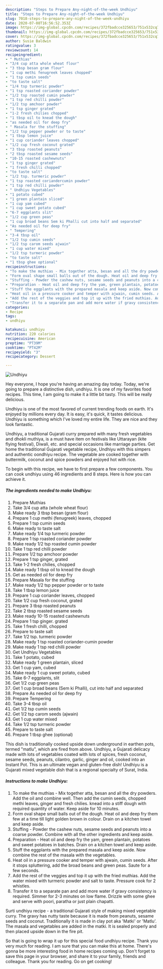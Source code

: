 ```yaml
---
description: "Steps to Prepare Any-night-of-the-week Undhiyu"
title: "Steps to Prepare Any-night-of-the-week Undhiyu"
slug: 7018-steps-to-prepare-any-night-of-the-week-undhiyu
date: 2020-07-08T16:56:52.353Z
image: https://img-global.cpcdn.com/recipes/372fbadcce325653/751x532cq70/undhiyu-recipe-main-photo.jpg
thumbnail: https://img-global.cpcdn.com/recipes/372fbadcce325653/751x532cq70/undhiyu-recipe-main-photo.jpg
cover: https://img-global.cpcdn.com/recipes/372fbadcce325653/751x532cq70/undhiyu-recipe-main-photo.jpg
author: Susie Baldwin
ratingvalue: 3
reviewcount: 14
recipeingredient:
- " Muthias"
- "3/4 cup atta whole wheat flour"
- "3 tbsp besan gram flour"
- "1 cup methi fenugreek leaves chopped"
- "1 tsp cumin seeds"
- "to taste salt"
- "1/4 tsp turmeric powder"
- "1 tsp roasted coriander powder"
- "1/2 tsp roasted cumin powder"
- "1 tsp red chilli powder"
- "1/2 tsp amchoor powder"
- "1 tsp ginger grated"
- "1-2 fresh chilies chopped"
- "1 tbsp oil to knead the dough"
- "as needed oil for deep fry"
- " Masala for the stuffing"
- "1/2 tsp pepper powder or to taste"
- "1 tbsp lemon juice"
- "1 cup coriander leaves chopped"
- "1/2 cup fresh coconut grated"
- "3 tbsp roasted peanuts"
- "2 tbsp roasted sesame seeds"
- "10-15 roasted cashewnuts"
- "1 tsp ginger grated"
- "1 fresh chilli chopped"
- "to taste salt"
- "1/2 tsp. turmeric powder"
- "1 tsp roasted coriandercumin powder"
- "1 tsp red chilli powder"
- " Undhiyu Vegetables"
- "1 potato cubed"
- "1 green plantain sliced"
- "1 cup yam cubed"
- "1 cup sweet potato cubed"
- "6-7 eggplants slit"
- "1/2 cup green peas"
- "1 cup broad beans Sem ki Phalli cut into half and separated"
- "As needed oil for deep fry"
- " Tempering"
- "3-4 tbsp oil"
- "1/2 tsp cumin seeds"
- "1/2 tsp carom seeds ajwain"
- "1 cup water mixed"
- "1/2 tsp turmeric powder"
- "to taste salt"
- "1 tbsp ghee optional"
recipeinstructions:
- "To make the muthias - Mix together atta, besan and all the dry powders. Add the oil and combine well. Then add the cumin seeds, chopped methi leaves, ginger and fresh chilies. knead into a stiff dough with required quantity of water. Keep aside for 10 minutes."
- "Form oval shape small balls out of the dough. Heat oil and deep fry them few at a time till light golden brown in colour. Drain on a kitchen towel and keep aside."
- "Stuffing - Powder the cashew nuts, sesame seeds and peanuts into a coarse powder. Combine with all the other ingredients and keep aside."
- "Preparation - Heat oil and deep fry the yam, green plantain, potatoes and sweet potatoes in batches. Drain on a kitchen towel and keep aside."
- "Stuff the eggplants with the prepared masala and keep aside. Now combine the rest of the masala with the vegetables."
- "Heat oil in a pressure cooker and temper with ajwain, cumin seeds. After it stops spluttering, add the broad beans and green peas. Saute for a few seconds."
- "Add the rest of the veggies and top it up with the fried muthias. Add the water mixed with turmeric powder and salt to taste. Pressure cook for 2 whistles."
- "Transfer it to a separate pan and add more water if gravy consistency is required. Simmer for 2-3 minutes on low flame. Drizzle with some ghee and serve with poori, paratha or just plain chapatti."
categories:
- Recipe
tags:
- undhiyu

katakunci: undhiyu 
nutrition: 220 calories
recipecuisine: American
preptime: "PT39M"
cooktime: "PT42M"
recipeyield: "3"
recipecategory: Dessert

---
```



![Undhiyu](https://img-global.cpcdn.com/recipes/372fbadcce325653/751x532cq70/undhiyu-recipe-main-photo.jpg)

Hey everyone, I hope you're having an amazing day today. Today, we're going to prepare a distinctive dish, undhiyu. It is one of my favorites food recipes. This time, I am going to make it a little bit tasty. This will be really delicious.

Undhiyu is one of the most favored of current trending foods on earth. It's enjoyed by millions every day. It is easy, it's quick, it tastes delicious. Undhiyu is something which I've loved my entire life. They are nice and they look fantastic.

Undhiyu, a traditional Gujarati curry prepared with many fresh vegetables and dhokli muthiya, is a must have item on festivals like Uttarayan (kite flying festival), Diwali, etc. and special occasions like marriage parties. Get home the traditional Gujarati vegetable recipe, Undhiyu with this simpers and authentic oondhiyu recipe. The vegetable are cooked together with buttermilk, coconut and spice powders and enjoyed hot with rice.


To begin with this recipe, we have to first prepare a few components. You can cook undhiyu using 46 ingredients and 8 steps. Here is how you can achieve it.

<!--inarticleads1-->

##### The ingredients needed to make Undhiyu:

1. Prepare  Muthias
1. Take 3/4 cup atta (whole wheat flour)
1. Make ready 3 tbsp besan (gram flour)
1. Prepare 1 cup methi (fenugreek) leaves, chopped
1. Prepare 1 tsp cumin seeds
1. Make ready to taste salt
1. Make ready 1/4 tsp turmeric powder
1. Prepare 1 tsp roasted coriander powder
1. Make ready 1/2 tsp roasted cumin powder
1. Take 1 tsp red chilli powder
1. Prepare 1/2 tsp amchoor powder
1. Prepare 1 tsp ginger, grated
1. Take 1-2 fresh chilies, chopped
1. Make ready 1 tbsp oil to knead the dough
1. Get as needed oil for deep fry
1. Prepare  Masala for the stuffing
1. Make ready 1/2 tsp pepper powder or to taste
1. Take 1 tbsp lemon juice
1. Prepare 1 cup coriander leaves, chopped
1. Take 1/2 cup fresh coconut, grated
1. Prepare 3 tbsp roasted peanuts
1. Take 2 tbsp roasted sesame seeds
1. Make ready 10-15 roasted cashewnuts
1. Prepare 1 tsp ginger. grated
1. Take 1 fresh chilli, chopped
1. Prepare to taste salt
1. Take 1/2 tsp. turmeric powder
1. Make ready 1 tsp roasted coriander-cumin powder
1. Make ready 1 tsp red chilli powder
1. Get  Undhiyu Vegetables
1. Take 1 potato, cubed
1. Make ready 1 green plantain, sliced
1. Get 1 cup yam, cubed
1. Make ready 1 cup sweet potato, cubed
1. Take 6-7 eggplants, slit
1. Get 1/2 cup green peas
1. Get 1 cup broad beans (Sem ki Phalli), cut into half and separated
1. Prepare As needed oil for deep fry
1. Prepare  Tempering
1. Take 3-4 tbsp oil
1. Get 1/2 tsp cumin seeds
1. Get 1/2 tsp carom seeds (ajwain)
1. Get 1 cup water mixed
1. Take 1/2 tsp turmeric powder
1. Prepare to taste salt
1. Prepare 1 tbsp ghee (optional)


This dish is traditionally cooked upside down underground in earthen pots, termed &#34;matlu&#34;, which are fired from above. Undhiyu, a Gujarati delicacy made with lots of vegetables coated with lots of spices, fresh coconut, sesame seeds, peanuts, cilantro, garlic, ginger and oil, cooked into an Instant Pot. This is an ultimate vegan and gluten-free dish! Undhiyu is a Gujarati mixed vegetable dish that is a regional specialty of Surat, India. 

<!--inarticleads2-->

##### Instructions to make Undhiyu:

1. To make the muthias - Mix together atta, besan and all the dry powders. Add the oil and combine well. Then add the cumin seeds, chopped methi leaves, ginger and fresh chilies. knead into a stiff dough with required quantity of water. Keep aside for 10 minutes.
1. Form oval shape small balls out of the dough. Heat oil and deep fry them few at a time till light golden brown in colour. Drain on a kitchen towel and keep aside.
1. Stuffing - Powder the cashew nuts, sesame seeds and peanuts into a coarse powder. Combine with all the other ingredients and keep aside.
1. Preparation - Heat oil and deep fry the yam, green plantain, potatoes and sweet potatoes in batches. Drain on a kitchen towel and keep aside.
1. Stuff the eggplants with the prepared masala and keep aside. Now combine the rest of the masala with the vegetables.
1. Heat oil in a pressure cooker and temper with ajwain, cumin seeds. After it stops spluttering, add the broad beans and green peas. Saute for a few seconds.
1. Add the rest of the veggies and top it up with the fried muthias. Add the water mixed with turmeric powder and salt to taste. Pressure cook for 2 whistles.
1. Transfer it to a separate pan and add more water if gravy consistency is required. Simmer for 2-3 minutes on low flame. Drizzle with some ghee and serve with poori, paratha or just plain chapatti.


Surti undhiyu recipe - a traditional Gujarati style of making mixed vegetable curry. The gravy has nutty taste because it is made from peanuts, sesame seeds and coconut. Traditionally it is made in clay pot aka &#39;Matki&#39; or &#39;Matlu&#39;. The masala and vegetables are added in the matki. It is sealed properly and then placed upside down in the fire pit. 

So that is going to wrap it up for this special food undhiyu recipe. Thank you very much for reading. I am sure that you can make this at home. There's gonna be more interesting food in home recipes coming up. Don't forget to save this page in your browser, and share it to your family, friends and colleague. Thank you for reading. Go on get cooking!
